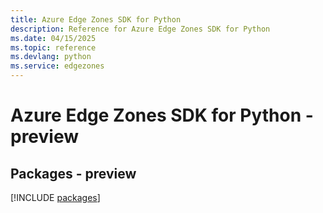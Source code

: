 ```yaml
---
title: Azure Edge Zones SDK for Python
description: Reference for Azure Edge Zones SDK for Python
ms.date: 04/15/2025
ms.topic: reference
ms.devlang: python
ms.service: edgezones
---
```

# Azure Edge Zones SDK for Python - preview
## Packages - preview
[!INCLUDE [packages](edge-zones-index.md)]